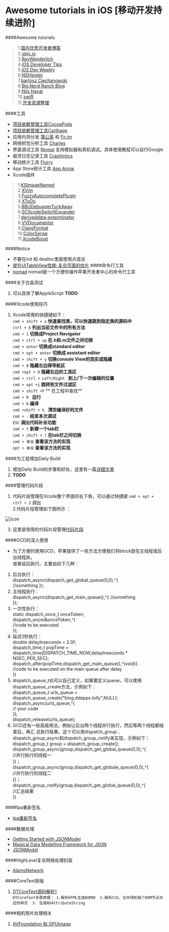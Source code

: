 Awesome tutorials in iOS [移动开发持续进阶] 
==========

####Awesome tutorials   
  >1.[国内优秀开发者博客](https://github.com/tangqiaoboy/iOSBlogCN)  
  >2.[objc.io](http://www.objc.io/)  
  >3.[RayWenderlich](http://www.raywenderlich.com)  
  >4.[iOS Developer Tips](http://iosdevelopertips.com)  
  >5.[iOS Dev Weekly](http://iosdevweekly.com)  
  >6.[NSHipster](http://nshipster.com)  
  >7.[bartosz Ciechanowski](http://ciechanowski.me)  
  >8.[Big Nerd Ranch Blog](http://blog.bignerdranch.com)  
  >9.[Nils Hayat](http://nilsou.com/)    
  >10.[swift](https://github.com/ddapps/Swift)  
  >11.[开发资源整理](https://github.com/lyfeyaj/awesome-resources)  

####工具
* [项目依赖管理工具CocoaPods](http://code4app.com/article/cocoapods-install-usage)   
* [项目依赖管理工具Carthage](http://www.isaced.com/post-265.html)  
* 应用内测分发 [蒲公英](http://www.pgyer.com/) 和 [Fir.im](fir.im)
* 网络抓包分析工具 [Charles](http://www.charlesproxy.com/)
* 界面调试工具 [Reveal](http://revealapp.com/)  支持模拟器和真机调试。具体使用教程可以自行Google
* 崩溃日志记录工具 [Crashlytics]()
* 移动统计工具 [Flurry]()
* App Store统计工具 [App Annie]()
*  Xcode插件   
  >1.[KSImageNamed]()  
  >2.[XVim]()  
  >3.[FuzzyAutocompletePlugin]()  
  >4.[XToDo]()  
  >5.[BBUDebuggerTuckAway]()  
  >6.[SCXcodeSwitchExpander]()  
  >7.[deriveddata-exterminator]()  
  >8.[VVDocumentor]()  
  >9.[ClangFormat]()  
  >10.[ColorSense]()  
  >11.[XcodeBoost]()

####Notice
* 不要在init 和 dealloc里面使用点语法
* [提升UITableView性能-复杂页面的优化](http://tutuge.me/2015/02/19/%E6%8F%90%E5%8D%87UITableView%E6%80%A7%E8%83%BD-%E5%A4%8D%E6%9D%82%E9%A1%B5%E9%9D%A2%E7%9A%84%E4%BC%98%E5%8C%96/)
####命令行工具
* [nomad](http://nomad-cli.com/) nomad是一个方便你操作苹果开发者中心的命令行工具

####关于白盒测试
  1. 可以具体了解AppleScript     **TODO**

####Xcode使用技巧  
  1. Xcode常用的快捷键如下：  
     `cmd + shift + o`     **快速查找类，可以快速跳到指定类的源码中**  
     `ctrl + 6`                          **列出当前文件中的所有方法**  
     `cmd + 1`                            **切换成Project Navigator**  
     `cmd + ctrl + up`                       **在.h和.m文件之间切换**   
     `cmd + enter`                          **切换成standard editor**  
     `cmd + opt + enter`          **切换成 assistant editor**  
     `cmd + shift + y`            **切换console View的现实或隐藏**  
     `cmd + 0`                  **隐藏左边得导航区**   
     `cmd +opt + 0`             **隐藏右边的工具区**  
     `cmd + ctrl + Left/Right `    **到上/下一次编辑的位置**    
     `cmd + opt +j`            **跳转到文件过滤区**     
     `cmd + shift +F`       ** 在工程中查找**     
     `cmd + R `              **运行**   
     `cmd + b`               **编译**   
     `cmd +shift + k `        **清空编译好的文件**   
     `cmd + .`              **结束本次调试**    
     `ESC`                  **调出代码补全功能**   
     `cmd + t`              **新建一个tab栏**  
     `cmd + shift + [`       **在tab栏之间切换**    
     `cmd + 单击`            **查看该方法的实现**   
     `opt + 单击`            **查看该方法的实现**  
  
####为工程增加Daily Build

 1. 增加Daily Build的步骤和好处，这里有一篇[详细文章](http://blog.devtang.com/blog/2012/02/16/apply-daily-build-in-ios-project/)        
 2. **TODO**  


####管理代码片段

 1. 代码片段管理在Xcode整个界面的右下角，可以通过快捷键 `cmd + opt + ctrl + 2` 调出  
 2.代码片段管理如下图所示 ：   
     
 ![icon](http://ww4.sinaimg.cn/large/759d343bgw1eoym0jhlxzj20c508q3zh.jpg)  
  
 3. 这里是常用的代码片段管理[代码片段](https://github.com/ddapps/xcode_tool)  


  
####GCD的深入使用
  * 为了方便的使用GCD，苹果提供了一些方法方便我们将block放在主线程或后台线程执，  
或者延后执行。主要由如下几种：  
  1. 后台执行：  
   dispatch_async(dispatch_get_global_queue(0,0),^{  
	//something
});  
  2. 主线程执行：  
  dispatch_async(dispatch_get_main_queue(),^{
	//something  
});  
  3. 一次性执行：  
  static dispatch_once_t onceToken;    
  dispatch_once(&onceToken,^{  
  //code to be executed  
});  
  4. 延迟2秒执行：  
  double delayInseconds = 2.0f;  
  dispatch_time_t popTime = dispatch_time(DISPATCH_TIME_NOW,delayInseconds * NSEC_PER_SEC);  
  dispatch_after(popTime,dispatch_get_main_queue(),^(void){  
  //code to be executed on the main queue after delay  
})  
  5. dispatch_queue_t也可以自己定义，如果要定义queue，可以使用dispatch_queue_create方法，示例如下：  
  dispatch_queue_t urls_queue = dispatch_queue_create("blog.ddapps.tolly",NULL);  
  dispatch_async(urls_queue,^{  
	// your code  
});  
  dispatch_release(urls_queue);  
  6. GCD还有一些高级用法，例如让后台两个线程并行执行，然后等两个线程都结束后，再汇  总执行结果。这个可以用dispatch_group 、dispatch_group_async和dispatch_group_notify来实现，示例如下：  
	dispatch_group_t group = dispatch_group_create();  
	dispatch_group_async(group,dispatch_get_global_queue(0,0),^{  
	//并行执行的线程一  
})；  
	dispatch_group_async(group,dispatch_get_globale_queue(0,0),^{  
        //并行执行的线程二  
})；    
	dispatch_group_notify(group,dispatch_get_global_queue(0,0),^{  
	//汇总结果  
})  


####Ipa重新签名
* [Ipa重新签名](http://blog.csdn.net/cdztop/article/details/17334487)  

####数据处理  
* [Getting Started with JSONModel](http://code.tutsplus.com/tutorials/getting-started-with-jsonmodel--cms-19840)  
* [Magical Data Modelling Framework for JSON](https://github.com/icanzilb/JSONModel/blob/master/README.md#magical-data-modelling-framework-for-json)  
* [JSONModel](https://github.com/icanzilb/JSONModel)  

####HighLevel复杂网络处理封装
* [AlamoNetwork](https://github.com/ddapps/AlamoNetwork)  


####CoreText排版
1. [DTCoreText源码解析1](http://blog.cnbang.net/tech/2630/)  
    `DTCoreText步骤原理： 1.解析HTML生成DOM树  2.解析CSS，合并得到每个DOM节点对应的样式  3. 生成NSAttributeString`  


####相机照片处理相关
1. [AVFoundation 和 GPUImage](http://wang9262.github.io/blog/2014/08/26/avfoundation-related/)
